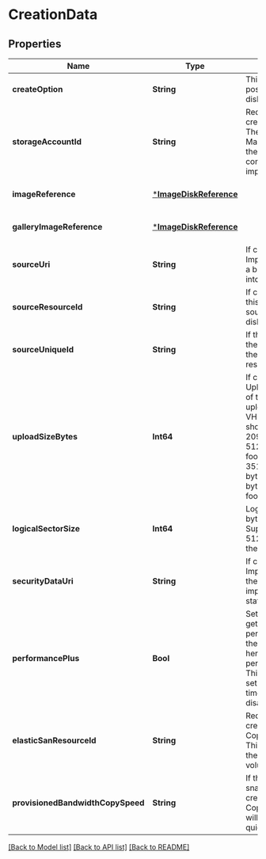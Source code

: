# CreationData


## Properties
Name | Type | Description | Notes
------------ | ------------- | ------------- | -------------
**createOption** | **String** | This enumerates the possible sources of a disk&#39;s creation. | [default to nothing]
**storageAccountId** | **String** | Required if createOption is Import. The Azure Resource Manager identifier of the storage account containing the blob to import as a disk. | [optional] [default to nothing]
**imageReference** | [***ImageDiskReference**](ImageDiskReference.md) |  | [optional] [default to nothing]
**galleryImageReference** | [***ImageDiskReference**](ImageDiskReference.md) |  | [optional] [default to nothing]
**sourceUri** | **String** | If createOption is Import, this is the URI of a blob to be imported into a managed disk. | [optional] [default to nothing]
**sourceResourceId** | **String** | If createOption is Copy, this is the ARM id of the source snapshot or disk. | [optional] [default to nothing]
**sourceUniqueId** | **String** | If this field is set, this is the unique id identifying the source of this resource. | [optional] [readonly] [default to nothing]
**uploadSizeBytes** | **Int64** | If createOption is Upload, this is the size of the contents of the upload including the VHD footer. This value should be between 20972032 (20 MiB + 512 bytes for the VHD footer) and 35183298347520 bytes (32 TiB + 512 bytes for the VHD footer). | [optional] [default to nothing]
**logicalSectorSize** | **Int64** | Logical sector size in bytes for Ultra disks. Supported values are 512 ad 4096. 4096 is the default. | [optional] [default to nothing]
**securityDataUri** | **String** | If createOption is ImportSecure, this is the URI of a blob to be imported into VM guest state. | [optional] [default to nothing]
**performancePlus** | **Bool** | Set this flag to true to get a boost on the performance target of the disk deployed, see here on the respective performance target. This flag can only be set on disk creation time and cannot be disabled after enabled. | [optional] [default to nothing]
**elasticSanResourceId** | **String** | Required if createOption is CopyFromSanSnapshot. This is the ARM id of the source elastic san volume snapshot. | [optional] [default to nothing]
**provisionedBandwidthCopySpeed** | **String** | If this field is set on a snapshot and createOption is CopyStart, the snapshot will be copied at a quicker speed. | [optional] [default to nothing]


[[Back to Model list]](../README.md#models) [[Back to API list]](../README.md#api-endpoints) [[Back to README]](../README.md)


